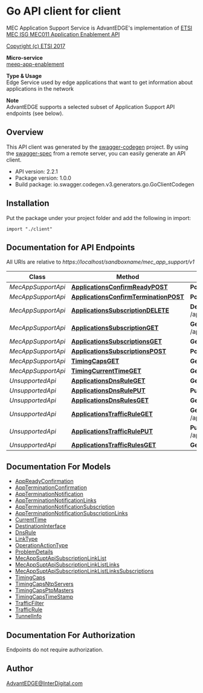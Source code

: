 # Go API client for client

MEC Application Support Service is AdvantEDGE's implementation of [ETSI MEC ISG MEC011 Application Enablement API](https://www.etsi.org/deliver/etsi_gs/MEC/001_099/011/02.02.01_60/gs_MEC011v020201p.pdf) <p>[Copyright (c) ETSI 2017](https://forge.etsi.org/etsi-forge-copyright-notice.txt) <p>**Micro-service**<br>[meep-app-enablement](https://github.com/InterDigitalInc/AdvantEDGE/tree/master/go-apps/meep-app-enablement/server/app-support) <p>**Type & Usage**<br>Edge Service used by edge applications that want to get information about applications in the network <p>**Note**<br>AdvantEDGE supports a selected subset of Application Support API endpoints (see below).

## Overview
This API client was generated by the [swagger-codegen](https://github.com/swagger-api/swagger-codegen) project.  By using the [swagger-spec](https://github.com/swagger-api/swagger-spec) from a remote server, you can easily generate an API client.

- API version: 2.2.1
- Package version: 1.0.0
- Build package: io.swagger.codegen.v3.generators.go.GoClientCodegen

## Installation
Put the package under your project folder and add the following in import:
```golang
import "./client"
```

## Documentation for API Endpoints

All URIs are relative to *https://localhost/sandboxname/mec_app_support/v1*

Class | Method | HTTP request | Description
------------ | ------------- | ------------- | -------------
*MecAppSupportApi* | [**ApplicationsConfirmReadyPOST**](docs/MecAppSupportApi.md#applicationsconfirmreadypost) | **Post** /applications/{appInstanceId}/confirm_ready | 
*MecAppSupportApi* | [**ApplicationsConfirmTerminationPOST**](docs/MecAppSupportApi.md#applicationsconfirmterminationpost) | **Post** /applications/{appInstanceId}/confirm_termination | 
*MecAppSupportApi* | [**ApplicationsSubscriptionDELETE**](docs/MecAppSupportApi.md#applicationssubscriptiondelete) | **Delete** /applications/{appInstanceId}/subscriptions/{subscriptionId} | 
*MecAppSupportApi* | [**ApplicationsSubscriptionGET**](docs/MecAppSupportApi.md#applicationssubscriptionget) | **Get** /applications/{appInstanceId}/subscriptions/{subscriptionId} | 
*MecAppSupportApi* | [**ApplicationsSubscriptionsGET**](docs/MecAppSupportApi.md#applicationssubscriptionsget) | **Get** /applications/{appInstanceId}/subscriptions | 
*MecAppSupportApi* | [**ApplicationsSubscriptionsPOST**](docs/MecAppSupportApi.md#applicationssubscriptionspost) | **Post** /applications/{appInstanceId}/subscriptions | 
*MecAppSupportApi* | [**TimingCapsGET**](docs/MecAppSupportApi.md#timingcapsget) | **Get** /timing/timing_caps | 
*MecAppSupportApi* | [**TimingCurrentTimeGET**](docs/MecAppSupportApi.md#timingcurrenttimeget) | **Get** /timing/current_time | 
*UnsupportedApi* | [**ApplicationsDnsRuleGET**](docs/UnsupportedApi.md#applicationsdnsruleget) | **Get** /applications/{appInstanceId}/dns_rules/{dnsRuleId} | 
*UnsupportedApi* | [**ApplicationsDnsRulePUT**](docs/UnsupportedApi.md#applicationsdnsruleput) | **Put** /applications/{appInstanceId}/dns_rules/{dnsRuleId} | 
*UnsupportedApi* | [**ApplicationsDnsRulesGET**](docs/UnsupportedApi.md#applicationsdnsrulesget) | **Get** /applications/{appInstanceId}/dns_rules | 
*UnsupportedApi* | [**ApplicationsTrafficRuleGET**](docs/UnsupportedApi.md#applicationstrafficruleget) | **Get** /applications/{appInstanceId}/traffic_rules/{trafficRuleId} | 
*UnsupportedApi* | [**ApplicationsTrafficRulePUT**](docs/UnsupportedApi.md#applicationstrafficruleput) | **Put** /applications/{appInstanceId}/traffic_rules/{trafficRuleId} | 
*UnsupportedApi* | [**ApplicationsTrafficRulesGET**](docs/UnsupportedApi.md#applicationstrafficrulesget) | **Get** /applications/{appInstanceId}/traffic_rules | 


## Documentation For Models

 - [AppReadyConfirmation](docs/AppReadyConfirmation.md)
 - [AppTerminationConfirmation](docs/AppTerminationConfirmation.md)
 - [AppTerminationNotification](docs/AppTerminationNotification.md)
 - [AppTerminationNotificationLinks](docs/AppTerminationNotificationLinks.md)
 - [AppTerminationNotificationSubscription](docs/AppTerminationNotificationSubscription.md)
 - [AppTerminationNotificationSubscriptionLinks](docs/AppTerminationNotificationSubscriptionLinks.md)
 - [CurrentTime](docs/CurrentTime.md)
 - [DestinationInterface](docs/DestinationInterface.md)
 - [DnsRule](docs/DnsRule.md)
 - [LinkType](docs/LinkType.md)
 - [OperationActionType](docs/OperationActionType.md)
 - [ProblemDetails](docs/ProblemDetails.md)
 - [MecAppSuptApiSubscriptionLinkList](docs/MecAppSuptApiSubscriptionLinkList.md)
 - [MecAppSuptApiSubscriptionLinkListLinks](docs/MecAppSuptApiSubscriptionLinkListLinks.md)
 - [MecAppSuptApiSubscriptionLinkListLinksSubscriptions](docs/MecAppSuptApiSubscriptionLinkListLinksSubscriptions.md)
 - [TimingCaps](docs/TimingCaps.md)
 - [TimingCapsNtpServers](docs/TimingCapsNtpServers.md)
 - [TimingCapsPtpMasters](docs/TimingCapsPtpMasters.md)
 - [TimingCapsTimeStamp](docs/TimingCapsTimeStamp.md)
 - [TrafficFilter](docs/TrafficFilter.md)
 - [TrafficRule](docs/TrafficRule.md)
 - [TunnelInfo](docs/TunnelInfo.md)


## Documentation For Authorization
 Endpoints do not require authorization.


## Author

AdvantEDGE@InterDigital.com

